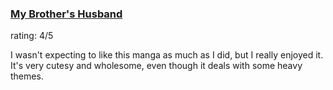 ### [My Brother's Husband](https://bookshop.org/p/books/my-brother-s-husband-volumes-1-2-gengoroh-tagame/8520603?ean=9780375715181&next=t)

rating: 4/5

I wasn't expecting to like this manga as much as I did, but I really enjoyed it. It's very cutesy and wholesome, even though it deals with some heavy themes.